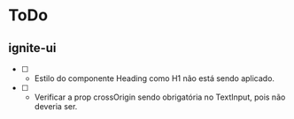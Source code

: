 # ToDo
## ignite-ui
- [ ] - Estilo do componente Heading como H1 não está sendo aplicado.
- [ ] - Verificar  a prop crossOrigin sendo obrigatória no TextInput, pois não deveria ser.